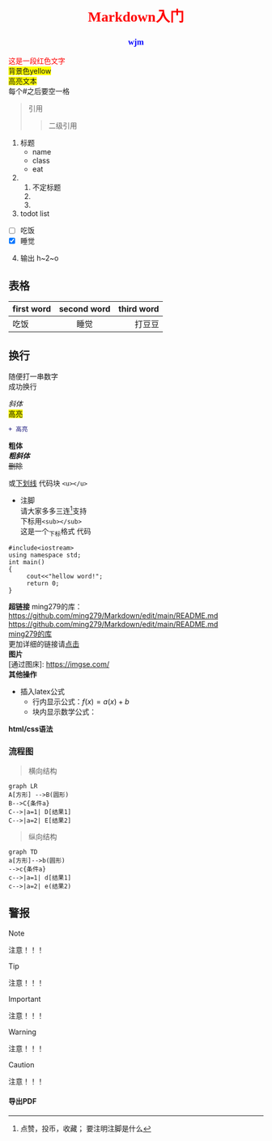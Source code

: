 # <center><font face="仿宋" color=red>Markdown入门</font>
</center>

### <center><font face="宋体" color=blue>wjm</center></font>
<span style="color: red;">这是一段红色文字</span>   
<span style="background-color: yellow;">背景色yellow</span>   
<span style="background-color: yellow;">高亮文本</span>   
每个#之后要空一格
>引用
>>二级引用

1. 标题
   - name
   - class
   - eat
2. 1. 不定标题
   2.
   3.
3. todot list
  - [ ] 吃饭
  - [x] 睡觉
4. 输出
   h~2~o
## 表格
|first word|second word|third word|
| :---- | :-----:|---: |
|吃饭|睡觉|打豆豆|
## 换行
随便打一串数字<br>成功换行

*斜体*   
<mark>高亮</mark>   
```diff
+ 高亮
```
**粗体**   
***粗斜体***   
~~删除~~   
   
或<ins>下划线</ins>
代码块  `<u></u>`   
- 注脚   
  请大家多多三连[^1]支持   
下标用`<sub></sub>`   
这是一个<sub>下标</sub>格式
代码
```<table><tr><td bgcolor=yellow>  
#include<iostream>
using namespace std;
int main()
{
     cout<<"hellow word!";
     return 0;
}

```
**超链接**
  ming279的库：https://github.com/ming279/Markdown/edit/main/README.md   
  <https://github.com/ming279/Markdown/edit/main/README.md>   
  [ming279的库](https://github.com/ming279/Markdown/edit/main/README.md)   
      更加详细的链接请[点击](https://markdown.com.cn/basic-syntax/links.html)   
**图片**   
   [通过图床]: https://imgse.com/   
**其他操作**
- 插入latex公式
   - 行内显示公式：$f(x)=a(x)+b$
   - 块内显示数学公式：$$ $$

 **html/css语法**   
 ### 流程图   
>横向结构   
 ```mermaid
 graph LR
 A[方形] -->B(圆形)
 B-->C{条件a}
 C-->|a=1| D[结果1]
C-->|a=2| E[结果2]

 ```
 >纵向结构   
 ```mermaid
 graph TD
 a[方形]-->b(圆形)
 -->c{条件a}
 c-->|a=1| d[结果1]
 c-->|a=2| e(结果2)
 ```
## 警报
> [!NOTE]
> 注意！！！

> [!TIP]
> 注意！！！

> [!IMPORTANT]
> 注意！！！

> [!WARNING]
> 注意！！！

> [!CAUTION]
> 注意！！！
#### 导出PDF

  [^1]:点赞，投币，收藏；
  要注明注脚是什么
  
